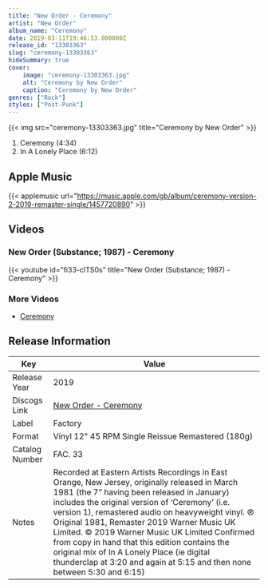```yaml
---
title: "New Order - Ceremony"
artist: "New Order"
album_name: "Ceremony"
date: 2019-03-11T19:46:53.000000Z
release_id: "13303363"
slug: "ceremony-13303363"
hideSummary: true
cover:
    image: "ceremony-13303363.jpg"
    alt: "Ceremony by New Order"
    caption: "Ceremony by New Order"
genres: ["Rock"]
styles: ["Post-Punk"]
---
```


{{< img src="ceremony-13303363.jpg" title="Ceremony by New Order" >}}

<!-- section break -->

1. Ceremony (4:34)
2. In A Lonely Place (6:12)

<!-- section break -->




## Apple Music
{{< applemusic url="https://music.apple.com/gb/album/ceremony-version-2-2019-remaster-single/1457720890" >}}





## Videos
### New Order (Substance; 1987) - Ceremony
{{< youtube id="fi33-cITS0s" title="New Order (Substance; 1987) - Ceremony" >}}<br>

### More Videos

- [Ceremony](https://www.youtube.com/watch?v=kkASIx9Xk6s)


## Release Information
|  Key           | Value                                                |
| ---------------| ---------------------------------------------------- |
| Release Year   | 2019                                   |
| Discogs Link   | [New Order - Ceremony](https://www.discogs.com/release/13303363-New-Order-Ceremony) |
| Label          | Factory |
| Format         | Vinyl 12" 45 RPM Single Reissue Remastered (180g) |
| Catalog Number | FAC. 33 |
| Notes | Recorded at Eastern Artists Recordings in East Orange, New Jersey, originally released in March 1981 (the 7” having been released in January) includes the original version of ‘Ceremony’ (i.e. version 1), remastered audio on heavyweight vinyl.  ℗ Original 1981, Remaster 2019 Warner Music UK Limited. © 2019 Warner Music UK Limited  Confirmed from copy in hand that this edition contains the original mix of In A Lonely Place (ie digital thunderclap at 3:20 and again at 5:15 and then none between 5:30 and 6:15) |